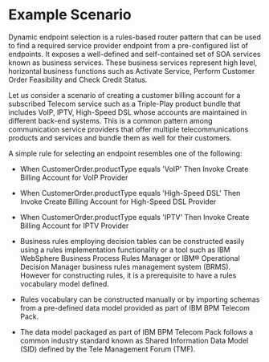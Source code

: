 <!-- image -->

# Example Scenario

Dynamic endpoint selection is a rules-based router pattern that
can be used to find a required service provider endpoint from a pre-configured
list of endpoints. It exposes a well-defined and self-contained set
of SOA services known as business services. These business services
represent high level, horizontal business functions such as Activate
Service, Perform Customer Order Feasibility and Check Credit Status.

Let us consider a scenario of creating a customer billing account for a subscribed Telecom
service such as a Triple-Play product bundle that includes VoIP, IPTV, High-Speed DSL whose accounts
are maintained in different back-end systems. This is a common pattern among communication service
providers that offer multiple telecommunications products and services and bundle them as well for
their customers.

A simple rule for selecting an endpoint resembles one of the following:

- When CustomerOrder.productType equals 'VoIP' Then
Invoke Create Billing Account for VoIP Provider
- When CustomerOrder.productType equals 'High-Speed DSL'
Then Invoke Create Billing Account for High-Speed DSL Provider
- When CustomerOrder.productType equals 'IPTV' Then
Invoke Create Billing Account for IPTV Provider

- Business rules employing decision tables can be constructed easily using a rules implementation
functionality or a tool such as IBM WebSphere Business Process Rules Manager or IBM® Operational Decision
Manager business rules management system
(BRMS). However for constructing rules, it is a prerequisite to have a rules vocabulary model
defined.
- Rules vocabulary can be constructed manually or by importing
schemas from a pre-defined data model provided as part of IBM BPM
Telecom Pack.
- The data model packaged as part of IBM BPM Telecom Pack follows
a common industry standard known as Shared Information Data Model
(SID) defined by the Tele Management Forum (TMF).